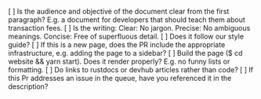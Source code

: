 [ ] Is the audience and objective of the document clear from the first paragraph? E.g. a document for developers that should teach them about transaction fees.
[ ] Is the writing:
Clear: No jargon.
Precise: No ambiguous meanings.
Concise: Free of superfluous detail.
[ ] Does it follow our style guide?
[ ] If this is a new page, does the PR include the appropriate infrastructure, e.g. adding the page to a sidebar?
[ ] Build the page ($ cd website && yarn start). Does it render properly? E.g. no funny lists or formatting.
[ ] Do links to rustdocs or devhub articles rather than code?
[ ] If this Pr addresses an issue in the queue, have you referenced it in the description?
